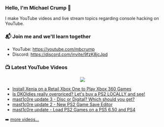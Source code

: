 ### Hello, I'm Michael Crump 👋

I make YouTube videos and live stream topics regarding console hacking on YouTube. 

### 📬 Join me and we'll learn together

- YouTube: https://youtube.com/mbcrump
- Discord: https://discord.com/invite/9fzK8jcJpd

### 📺 Latest YouTube Videos

<div align="center">

[<img src="https://img.shields.io/badge/-Subscribe-red?style=for-the-badge&logo=youtube&logoColor=white"/>](https://www.youtube.com/c/mbcrump?sub_confirmation=1)

</div>

<!-- YOUTUBE:START -->
- [Install Xenia on a Retail Xbox One to Play Xbox 360 Games](https://www.youtube.com/watch?v=2ySBJn4Ci9E)
- [Is DKOldies really overpriced? Let&#39;s buy a PS2 LOCALLY  and see!](https://www.youtube.com/watch?v=JH0u49CGtZo)
- [mast1c0re update 3 - Disc or Digital? Which should you get?](https://www.youtube.com/watch?v=ONiJAATJrok)
- [mast1c0re update 2 - New PS2 Game Save Editor](https://www.youtube.com/watch?v=nK1eUXsqemg)
- [mast1c0re update - Load PS2 Games on a PS5 6.50 and PS4](https://www.youtube.com/watch?v=jaKgxfsD5nM)
<!-- YOUTUBE:END -->

➡️ [more videos...](https://youtube.com/mbcrump)

